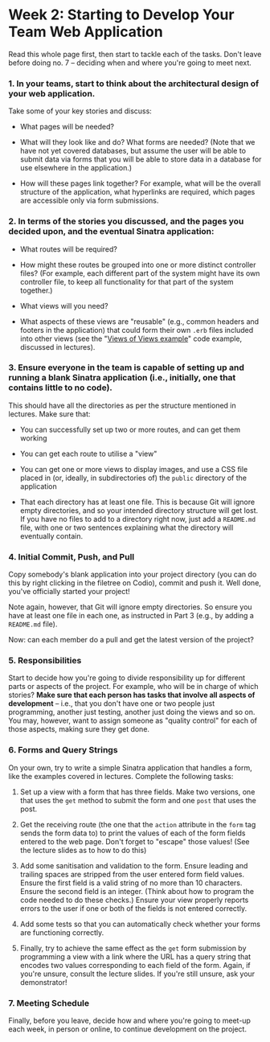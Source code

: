 # Week 2: Starting to Develop Your Team Web Application

Read this whole page first, then start to tackle each of the tasks. Don't leave
before doing no. 7 – deciding when and where you're going to meet next.

### 1. In your teams, start to think about the architectural design of your web application.

Take some of your key stories and discuss:

* What pages will be needed? 

* What will they look like and do? What forms are needed? (Note that we have not
  yet covered databases, but assume the user will be able to submit data via
  forms that you will be able to store data in a database for use elsewhere in
  the application.)

* How will these pages link together? For example, what will be the overall
  structure of the application, what hyperlinks are required, which pages are
  accessible only via form submissions.

### 2. In terms of the stories you discussed, and the pages you decided upon, and the eventual Sinatra application:

* What routes will be required?

* How might these routes be grouped into one or more distinct controller files?
  (For example, each different part of the system might have its own controller
  file, to keep all functionality for that part of the system together.)

* What views will you need? 

* What aspects of these views are "reusable" (e.g., common headers and footers
  in the application) that could form their own `.erb` files included into other
  views (see the "[Views of Views example](..//code//views/views_of_views/)" code
  example, discussed in lectures).

### 3. Ensure everyone in the team is capable of setting up and running a blank Sinatra application (i.e., initially, one that contains little to no code). 

This should have all the directories as per the structure mentioned in
lectures. Make sure that: 

* You can successfully set up two or more routes, and can get them working

* You can get each route to utilise a "view"

* You can get one or more views to display images, and use a CSS file placed in
  (or, ideally, in subdirectories of) the `public` directory of the application

* That each directory has at least one file. This is because Git will ignore
  empty directories, and so your intended directory structure will get lost. If
  you have no files to add to a directory right now, just add a `README.md`
  file, with one or two sentences explaining what the directory will eventually
  contain.

### 4. Initial Commit, Push, and Pull

Copy somebody's blank application into your project directory (you can do this
by right clicking in the filetree on Codio), commit and push it. Well done,
you've officially started your project! 

Note again, however, that Git will ignore empty directories. So ensure you have
at least one file in each one, as instructed in Part 3 (e.g., by adding a
`README.md` file).

Now: can each member do a pull and get the latest version of the project?

### 5. Responsibilities 

Start to decide how you're going to divide responsibility up for different parts
or aspects of the project. For example, who will be in charge of which stories?
**Make sure that each person has tasks that involve all aspects of development**
– i.e., that you don't have one or two people just programming, another just
testing, another just doing the views and so on. You may, however, want to
assign someone as "quality control" for each of those aspects, making sure they
get done. 

### 6. Forms and Query Strings

On your own, try to write a simple Sinatra application that handles a form, like
the examples covered in lectures. Complete the following tasks:

1. Set up a view with a form that has three fields. Make two versions, one that
   uses the `get` method to submit the form and one `post` that uses the post.

2. Get the receiving route (the one that the `action` attribute in the `form`
   tag sends the form data to) to print the values of each of the form fields
   entered to the web page. Don't forget to "escape" those values! (See the
   lecture slides as to how to do this)

3. Add some sanitisation and validation to the form. Ensure leading and trailing
   spaces are stripped from the user entered form field values. Ensure the first
   field is a valid string of no more than 10 characters. Ensure the second
   field is an integer. (Think about how to program the code needed to do these
   checks.) Ensure your view properly reports errors to the user if one or both
   of the fields is not entered correctly. 

4. Add some tests so that you can automatically check whether your forms are
   functioning correctly. 

5. Finally, try to achieve the same effect as the `get` form submission by
   programming a view with a link where the URL has a query string that encodes
   two values corresponding to each field of the form. Again, if you're unsure,
   consult the lecture slides. If you're still unsure, ask your demonstrator!

### 7. Meeting Schedule

Finally, before you leave, decide how and where you're going to meet-up each
week, in person or online, to continue development on the project.
